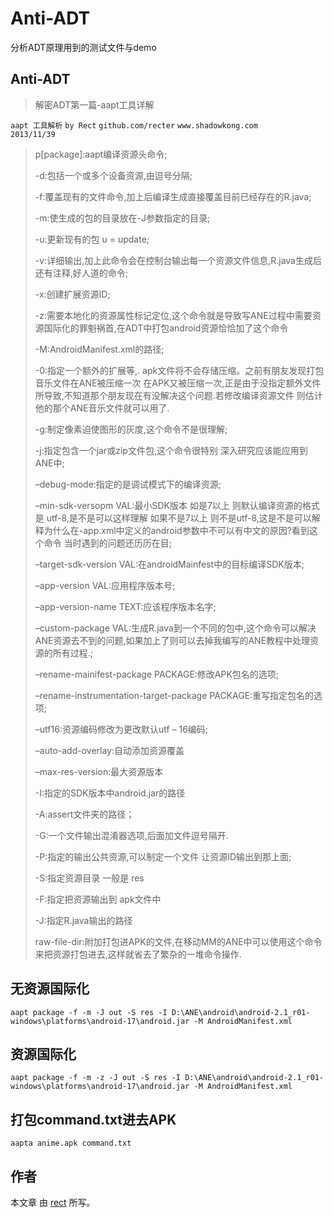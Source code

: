 ﻿Anti-ADT
========

分析ADT原理用到的测试文件与demo

## Anti-ADT

> 解密ADT第一篇-aapt工具详解

`aapt 工具解析`
`by Rect`
`github.com/recter`
`www.shadowkong.com`  
`2013/11/39`


> p[package]:aapt编译资源头命令;
> 
> -d:包括一个或多个设备资源,由逗号分隔;
> 
> -f:覆盖现有的文件命令,加上后编译生成直接覆盖目前已经存在的R.java;
> 
> -m:使生成的包的目录放在-J参数指定的目录;
> 
> -u:更新现有的包 u = update;
> 
> -v:详细输出,加上此命令会在控制台输出每一个资源文件信息,R.java生成后还有注释,好人道的命令;
> 
> -x:创建扩展资源ID;
> 
> -z:需要本地化的资源属性标记定位,这个命令就是导致写ANE过程中需要资源国际化的罪魁祸首,在ADT中打包android资源恰恰加了这个命令
> 
> -M:AndroidManifest.xml的路径;
> 
> -0:指定一个额外的扩展等,. apk文件将不会存储压缩。之前有朋友发现打包音乐文件在ANE被压缩一次 在APK又被压缩一次,正是由于没指定额外文件所导致,不知道那个朋友现在有没解决这个问题.若修改编译资源文件 则估计他的那个ANE音乐文件就可以用了.
> 
> -g:制定像素迫使图形的灰度,这个命令不是很理解;
> 
> -j:指定包含一个jar或zip文件包,这个命令很特别 深入研究应该能应用到ANE中;
> 
> –debug-mode:指定的是调试模式下的编译资源;
> 
> –min-sdk-versopm VAL:最小SDK版本  如是7以上 则默认编译资源的格式是 utf-8,是不是可以这样理解 如果不是7以上 则不是utf-8,这是不是可以解释为什么在-app.xml中定义的android参数中不可以有中文的原因?看到这个命令 当时遇到的问题还历历在目;
> 
> –target-sdk-version VAL:在androidMainfest中的目标编译SDK版本;
> 
> –app-version VAL:应用程序版本号;
> 
> –app-version-name TEXT:应该程序版本名字;
> 
> –custom-package VAL:生成R.java到一个不同的包中,这个命令可以解决ANE资源去不到的问题,如果加上了则可以去掉我编写的ANE教程中处理资源的所有过程.;
> 
> –rename-mainifest-package PACKAGE:修改APK包名的选项;
> 
> –rename-instrumentation-target-package PACKAGE:重写指定包名的选项;
> 
> –utf16:资源编码修改为更改默认utf – 16编码;
> 
> –auto-add-overlay:自动添加资源覆盖
> 
> –max-res-version:最大资源版本
> 
> -I:指定的SDK版本中android.jar的路径
> 
> -A:assert文件夹的路径；
> 
> -G:一个文件输出混淆器选项,后面加文件逗号隔开.
> 
> -P:指定的输出公共资源,可以制定一个文件 让资源ID输出到那上面;
> 
> -S:指定资源目录 一般是 res
> 
> -F:指定把资源输出到 apk文件中
> 
> -J:指定R.java输出的路径
> 
> raw-file-dir:附加打包进APK的文件,在移动MM的ANE中可以使用这个命令来把资源打包进去,这样就省去了繁杂的一堆命令操作.
## 无资源国际化
`aapt package -f -m -J out -S res -I D:\ANE\android\android-2.1_r01-windows\platforms\android-17\android.jar -M AndroidManifest.xml`

## 资源国际化
`aapt package -f -m -z -J out -S res -I D:\ANE\android\android-2.1_r01-windows\platforms\android-17\android.jar -M AndroidManifest.xml`
 
## 打包command.txt进去APK
`aapta anime.apk command.txt`

## 作者

本文章 由  [rect](http://www.shadowkong.com/) 所写。
